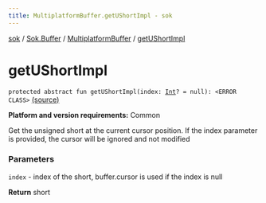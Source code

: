 ```yaml
---
title: MultiplatformBuffer.getUShortImpl - sok
---
```


[sok](../../index.html) / [Sok.Buffer](../index.html) / [MultiplatformBuffer](index.html) / [getUShortImpl](./get-u-short-impl.html)

# getUShortImpl

`protected abstract fun getUShortImpl(index: `[`Int`](https://kotlinlang.org/api/latest/jvm/stdlib/kotlin/-int/index.html)`? = null): <ERROR CLASS>` [(source)](https://github.com/SeekDaSky/Sok/tree/master/common/sok-common/src/Sok/Buffer/MultiplatformBuffer.kt#L177)

**Platform and version requirements:** Common

Get the unsigned short at the current cursor position. If the index parameter is provided, the cursor will be ignored and
not modified

### Parameters

`index` - index of the short, buffer.cursor is used if the index is null

**Return**
short

